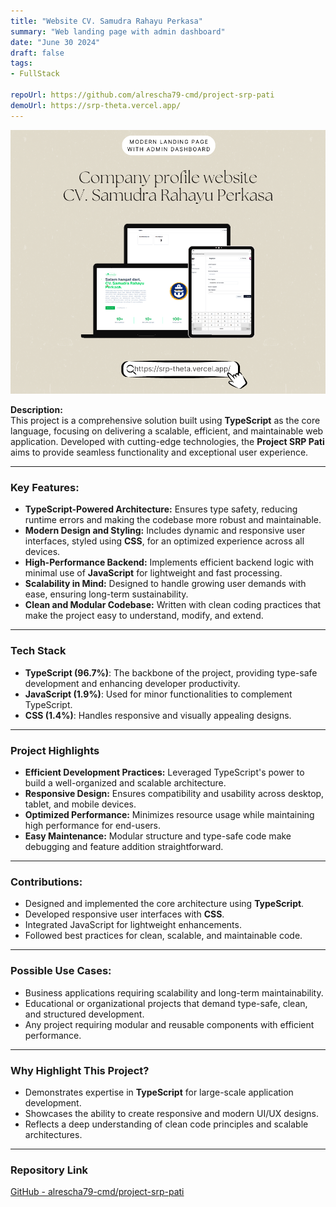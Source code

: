 ```yaml
---
title: "Website CV. Samudra Rahayu Perkasa"
summary: "Web landing page with admin dashboard"
date: "June 30 2024"
draft: false
tags:
- FullStack

repoUrl: https://github.com/alrescha79-cmd/project-srp-pati
demoUrl: https://srp-theta.vercel.app/
---
```


![Website CV. Samudra Rahayu Perkasa](../../../assets/projects/srpmockup.png)

**Description:**  
This project is a comprehensive solution built using **TypeScript** as the core language, focusing on delivering a scalable, efficient, and maintainable web application. Developed with cutting-edge technologies, the **Project SRP Pati** aims to provide seamless functionality and exceptional user experience.

---

### **Key Features:**

- **TypeScript-Powered Architecture:** Ensures type safety, reducing runtime errors and making the codebase more robust and maintainable.
- **Modern Design and Styling:** Includes dynamic and responsive user interfaces, styled using **CSS**, for an optimized experience across all devices.
- **High-Performance Backend:** Implements efficient backend logic with minimal use of **JavaScript** for lightweight and fast processing.
- **Scalability in Mind:** Designed to handle growing user demands with ease, ensuring long-term sustainability.
- **Clean and Modular Codebase:** Written with clean coding practices that make the project easy to understand, modify, and extend.

---

### **Tech Stack**

- **TypeScript (96.7%)**: The backbone of the project, providing type-safe development and enhancing developer productivity.
- **JavaScript (1.9%)**: Used for minor functionalities to complement TypeScript.
- **CSS (1.4%)**: Handles responsive and visually appealing designs.

---

### **Project Highlights**

- **Efficient Development Practices:** Leveraged TypeScript's power to build a well-organized and scalable architecture.
- **Responsive Design:** Ensures compatibility and usability across desktop, tablet, and mobile devices.
- **Optimized Performance:** Minimizes resource usage while maintaining high performance for end-users.
- **Easy Maintenance:** Modular structure and type-safe code make debugging and feature addition straightforward.

---

### **Contributions:**

- Designed and implemented the core architecture using **TypeScript**.
- Developed responsive user interfaces with **CSS**.
- Integrated JavaScript for lightweight enhancements.
- Followed best practices for clean, scalable, and maintainable code.

---

### **Possible Use Cases:**

- Business applications requiring scalability and long-term maintainability.
- Educational or organizational projects that demand type-safe, clean, and structured development.
- Any project requiring modular and reusable components with efficient performance.

---

### **Why Highlight This Project?**

- Demonstrates expertise in **TypeScript** for large-scale application development.
- Showcases the ability to create responsive and modern UI/UX designs.
- Reflects a deep understanding of clean code principles and scalable architectures.

---
### **Repository Link**

[GitHub - alrescha79-cmd/project-srp-pati](https://github.com/alrescha79-cmd/project-srp-pati)
